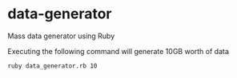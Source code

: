 # data-generator
Mass data generator using Ruby

Executing the following command will generate 10GB worth of data

`ruby data_generator.rb 10`
